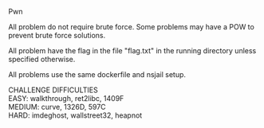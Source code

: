 Pwn

All problem do not require brute force. Some problems may have a POW to prevent brute force solutions.

All problem have the flag in the file "flag.txt" in the running directory unless specified otherwise.

All problems use the same dockerfile and nsjail setup.

CHALLENGE DIFFICULTIES  
EASY: walkthrough, ret2libc, 1409F  
MEDIUM: curve, 1326D, 597C  
HARD: imdeghost, wallstreet32, heapnot  

